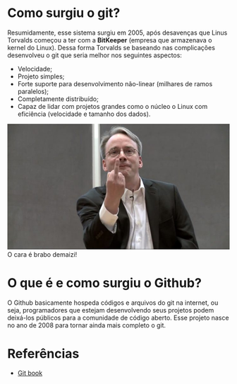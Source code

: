# Como surgiu o git?

Resumidamente, esse sistema surgiu em 2005, após desavenças que Linus Torvalds começou a ter com a **BitKeeper** (empresa que armazenava o kernel do Linux). Dessa forma Torvalds se baseando nas complicações desenvolveu o git que seria melhor nos seguintes aspectos:

- Velocidade;
- Projeto simples;
- Forte suporte para desenvolvimento não-linear (milhares de ramos paralelos);
- Completamente distribuído;
- Capaz de lidar com projetos grandes como o núcleo o Linux com eficiência (velocidade e tamanho dos dados).

![Linus Torvalds](/1.ConceitosIniciais/Imagens/LinusTorvalds.jpg)
	O cara é brabo demaizi!

# O que é e como surgiu o Github?

O Github basicamente hospeda códigos e arquivos do git na internet, ou seja, programadores que estejam desenvolvendo seus projetos podem deixá-los públicos para a comunidade de código aberto. Esse projeto nasce no ano de 2008 para tornar ainda mais completo o git.

# Referências

- [Git book](https://git-scm.com/book/pt-br/v2/Come%C3%A7ando-Uma-Breve-Hist%C3%B3ria-do-Git)
